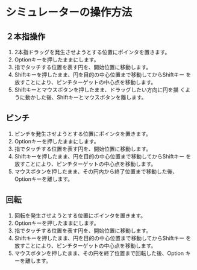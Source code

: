# シミュレーターの操作方法

## ２本指操作
1. 2本指ドラッグを発生させようとする位置にポインタを置きます。
2. Optionキーを押したままにします。
3. 指でタッチする位置を表す円を、開始位置に移動します。
4. Shiftキーを押したまま、円を目的の中心位置まで移動してからShiftキー を放すことにより、ピンチターゲットの中心点を移動します。
5. Shiftキーとマウスボタンを押したまま、ドラッグしたい方向に円を描 くように動かした後、Shiftキーとマウスボタンを離します。

## ピンチ
1. ピンチを発生させようとする位置にポインタを置きます。
2. Optionキーを押したままにします。
3. 指でタッチする位置を表す円を、開始位置に移動します。
4. Shiftキーを押したまま、円を目的の中心位置まで移動してからShiftキー を放すことにより、ピンチターゲットの中心点を移動します。
5. マウスボタンを押したまま、その円内から終了位置まで移動した後、 Optionキーを離します。

## 回転
1. 回転を発生させようとする位置にポインタを置きます。
2. Optionキーを押したままにします。
3. 指でタッチする位置を表す円を、開始位置に移動します。
4. Shiftキーを押したまま、円を目的の中心位置まで移動してからShiftキー を放すことにより、ピンチターゲットの中心点を移動します。
5. マウスボタンを押したまま、その円を終了位置まで回転した後、Option キーを離します。

